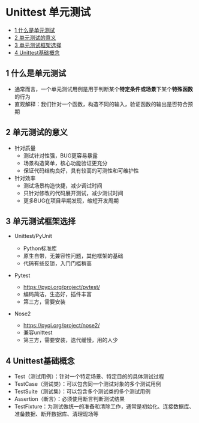 # Unittest 单元测试
* [1 什么是单元测试](#1-什么是单元测试)
* [2 单元测试的意义](#2-单元测试的意义)
* [3 单元测试框架选择](#3-单元测试框架选择)
* [4 Unittest基础概念](#4-Unittest基础概念)

## 1 什么是单元测试
+ 通常而言，一个单元测试用例是用于判断某个**特定条件或场景**下某个**特殊函数**的行为
+ 直观解释：我们针对一个函数，构造不同的输入，验证函数的输出是否符合预期

## 2 单元测试的意义
+ 针对质量
	- 测试针对性强，BUG更容易暴露
	- 场景构造简单，核心功能验证更充分
	- 保证代码结构良好，具有较高的可测性和可维护性
+ 针对效率
	- 测试场景构造快捷，减少调试时间
	- 只针对修改的代码展开测试，减少测试时间
	- 更多BUG在项目早期发现，缩短开发周期

## 3 单元测试框架选择
+ Unittest/PyUnit
	- Python标准库
	- 原生自带，无兼容性问题，其他框架的基础
	- 代码有些反锁，入门门槛稍高
+ Pytest
	- https://pypi.org/project/pytest/
	- 编码简洁，生态好，插件丰富
	- 第三方，需要安装

+ Nose2
	- https://pyqi.org/project/nose2/
	- 兼容unittest
	- 第三方，需要安装，迭代缓慢，用的人少

## 4 Unittest基础概念
+ Test（测试用例）：针对一个特定场景、特定目的的具体测试过程
+ TestCase（测试类）：可以包含同一个测试对象的多个测试用例
+ TestSuite（测试集）：可以包含多个测试类的多个测试用例
+ Assertion（断言）：必须使用断言判断测试结果
+ TestFixture：为测试做统一的准备和清除工作，通常是初始化、连接数据库、准备数据、断开数据库、清理现场等
